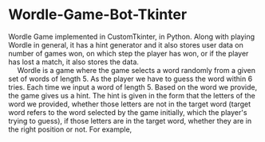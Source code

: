 # Wordle-Game-Bot-Tkinter
Wordle Game implemented in CustomTkinter, in Python. Along with playing Wordle in general, it has a hint generator and it also stores user data on number of games won, on which step the player has won, or if the player has lost a match, it also stores the data.  
&emsp; Wordle is a game where the game selects a word randomly from a given set of words of length 5. As the player we have to guess the word within 6 tries. Each time we input a word of length 5. Based on the word we provide, the game gives us a hint. The hint is given in the form that the letters of the word we provided, whether those letters are not in the target word (target word refers to the word selected by the game initially, which the player's trying to guess), if those letters are in the target word, whether they are in the right position or not. For example, 
